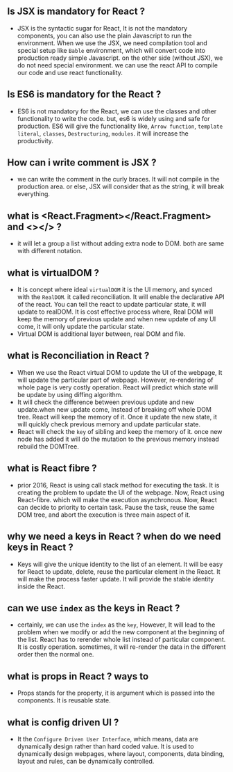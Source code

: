 ## Is JSX is mandatory for React ?

- JSX is the syntactic sugar for React, It is not the mandatory components, you can also use the plain Javascript to run the environment. When we use the JSX, we need compilation tool and special setup like `Bable` environment, which will convert code into production ready simple Javascript. on the other side (without JSX), we do not need special environment. we can use the react API to compile our code and use react functionality.

## Is ES6 is mandatory for the React ?

- ES6 is not mandatory for the React, we can use the classes and other functionality to write the code. but, es6 is widely using and safe for production. ES6 will give the functionality like, `Arrow function`, `template literal`, `classes`, `Destructuring`, `modules`. it will increase the productivity.

## How can i write comment is JSX ?

- we can write the comment in the curly braces. It will not compile in the production area. or else, JSX will consider that as the string, it will break everything.

## what is <React.Fragment></React.Fragment> and <></> ?

- it will let a group a list without adding extra node to DOM. both are same with different notation.

## what is virtualDOM ?

- It is concept where ideal `virtualDOM` it is the UI memory, and synced with the `RealDOM`. it called reconciliation. It will enable the declarative API of the react. You can tell the react to update particular state, it will update to realDOM. It is cost effective process where, Real DOM will keep the memory of previous update and when new update of any UI come, it will only update the particular state.
- Virtual DOM is additional layer between, real DOM and file.

## what is Reconciliation in React ?

- When we use the React virtual DOM to update the UI of the webpage, It will update the particular part of webpage. However, re-rendering of whole page is very costly operation. React will predict which state will be update by using diffing algorithm.
- It will check the difference between previous update and new update.when new update come, Instead of breaking off whole DOM tree. React will keep the memory of it. Once it update the new state, it will quickly check previous memory and update particular state.
- React will check the `key` of sibling and keep the memory of it. once new node has added it will do the mutation to the previous memory instead rebuild the DOMTree.

## what is React fibre ?

- prior 2016, React is using call stack method for executing the task. It is creating the problem to update the UI of the webpage. Now, React using React-fibre. which will make the execution asynchronous. Now, React can decide to priority to certain task. Pause the task, reuse the same DOM tree, and abort the execution is three main aspect of it.

## why we need a keys in React ? when do we need keys in React ?

- Keys will give the unique identity to the list of an element. It will be easy for React to update, delete, reuse the particular element in the React. It will make the process faster update. It will provide the stable identity inside the React.

## can we use `index` as the keys in React ?

- certainly, we can use the `index` as the `key`, However, It will lead to the problem when we modify or add the new component at the beginning of the list. React has to rerender whole list instead of particular component. It is costly operation. sometimes, it will re-render the data in the different order then the normal one.

## what is props in React ? ways to

- Props stands for the property, it is argument which is passed into the components. It is reusable state.

## what is config driven UI ?

- It the `Configure Driven User Interface`, which means, data are dynamically design rather than hard coded value. It is used to dynamically design webpages, where layout, components, data binding, layout and rules, can be dynamically controlled.
